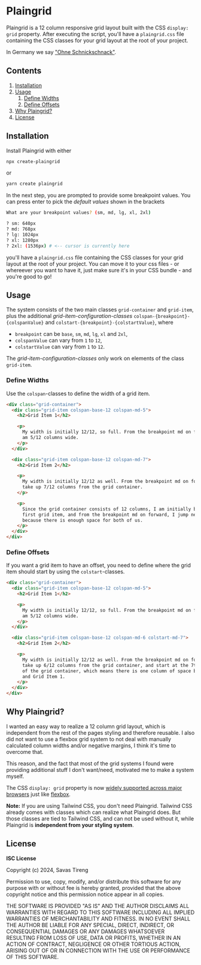 # Plaingrid

Plaingrid is a 12 column responsive grid layout built with the CSS `display: grid` property. After executing the script, you'll have a `plaingrid.css` file containing the CSS classes for your grid layout at the root of your project.

In Germany we say ["Ohne Schnickschnack"](https://www.deepl.com/de/translator#de/en/Ohne%20Schnickschnack).

## Contents

1. [Installation](#installation)
2. [Usage](#usage)
   1. [Define Widths](#define-widths)
   2. [Define Offsets](#define-offsets)
3. [Why Plaingrid?](#why-plaingrid)
4. [License](#license)

## Installation <a name="installation"></a>

Install Plaingrid with either

```bash
npx create-plaingrid
```

or

```bash
yarn create plaingrid
```

In the next step, you are prompted to provide some breakpoint values. You can press enter to pick the _default values_ shown in the brackets

```bash
What are your breakpoint values? (sm, md, lg, xl, 2xl)

? sm: 640px
? md: 768px
? lg: 1024px
? xl: 1280px
? 2xl: (1536px) # <-- cursor is currently here
```

you'll have a `plaingrid.css` file containing the CSS classes for your grid layout at the root of your project. You can move it to your css files - or whereever you want to have it, just make sure it's in your CSS bundle - and you're good to go!

## Usage <a name="usage"></a>

The system consists of the two main classes `grid-container` and `grid-item`, plus the additional _grid-item-configuration-classes_ `colspan-{breakpoint}-{colspanValue}` and `colstart-{breakpoint}-{colstartValue}`, where

- `breakpoint` can be `base`, `sm`, `md`, `lg`, `xl` and `2xl`,
- `colspanValue` can vary from `1` to `12`,
- `colstartValue` can vary from `1` to `12`.

The _grid-item-configuration-classes_ only work on elements of the class `grid-item`.

### Define Widths <a name="define-widths"></a>

Use the `colspan`-classes to define the width of a grid item.

```html
<div class="grid-container">
  <div class="grid-item colspan-base-12 colspan-md-5">
    <h2>Grid Item 1</h2>

    <p>
      My width is initially 12/12, so full. From the breakpoint md on forward, I
      am 5/12 columns wide.
    </p>
  </div>

  <div class="grid-item colspan-base-12 colspan-md-7">
    <h2>Grid Item 2</h2>

    <p>
      My width is initially 12/12 as well. From the breakpoint md on forward, I
      take up 7/12 columns from the grid container.
    </p>

    <p>
      Since the grid container consists of 12 columns, I am initially below the
      first grid item, and from the breakpoint md on forward, I jump next to it
      because there is enough space for both of us.
    </p>
  </div>
</div>
```

### Define Offsets <a name="define-offsets"></a>

If you want a grid item to have an offset, you need to define where the grid item should start by using the `colstart`-classes.

```html
<div class="grid-container">
  <div class="grid-item colspan-base-12 colspan-md-5">
    <h2>Grid Item 1</h2>

    <p>
      My width is initially 12/12, so full. From the breakpoint md on forward, I
      am 5/12 columns wide.
    </p>
  </div>

  <div class="grid-item colspan-base-12 colspan-md-6 colstart-md-7">
    <h2>Grid Item 2</h2>

    <p>
      My width is initially 12/12 as well. From the breakpoint md on forward, I
      take up 6/12 columns from the grid container, and start at the 7th column
      of the grid container, which means there is one column of space between me
      and Grid Item 1.
    </p>
  </div>
</div>
```

## Why Plaingrid? <a name="why-plaingrid"></a>

I wanted an easy way to realize a 12 column grid layout, which is independent from the rest of the pages styling and therefore reusable. I also did not want to use a flexbox grid system to not deal with manually calculated column widths and/or negative margins, I think it's time to overcome that.

This reason, and the fact that most of the grid systems I found were providing additional stuff I don't want/need, motivated me to make a system myself.

The CSS `display: grid` property is now [widely supported across major browsers](https://caniuse.com/?search=css%20grid) just like [flexbox](https://caniuse.com/?search=css%20flexbox).

**Note:** If you are using Tailwind CSS, you don't need Plaingrid. Tailwind CSS already comes with classes which can realize what Plaingrid does. But those classes are tied to Tailwind CSS, and can not be used without it, while Plaingrid is **independent from your styling system**.

## License <a name="license"></a>

**ISC License**

Copyright (c) 2024, Savas Tireng

Permission to use, copy, modify, and/or distribute this software for any
purpose with or without fee is hereby granted, provided that the above
copyright notice and this permission notice appear in all copies.

THE SOFTWARE IS PROVIDED "AS IS" AND THE AUTHOR DISCLAIMS ALL WARRANTIES
WITH REGARD TO THIS SOFTWARE INCLUDING ALL IMPLIED WARRANTIES OF
MERCHANTABILITY AND FITNESS. IN NO EVENT SHALL THE AUTHOR BE LIABLE FOR
ANY SPECIAL, DIRECT, INDIRECT, OR CONSEQUENTIAL DAMAGES OR ANY DAMAGES
WHATSOEVER RESULTING FROM LOSS OF USE, DATA OR PROFITS, WHETHER IN AN
ACTION OF CONTRACT, NEGLIGENCE OR OTHER TORTIOUS ACTION, ARISING OUT OF
OR IN CONNECTION WITH THE USE OR PERFORMANCE OF THIS SOFTWARE.
